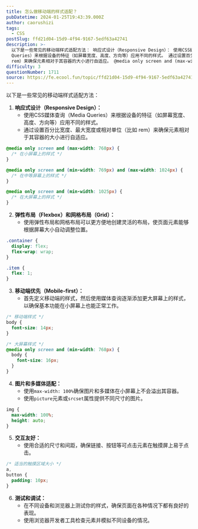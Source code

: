 ```yaml
---
title: 怎么做移动端的样式适配？
pubDatetime: 2024-01-25T19:43:39.000Z
author: caorushizi
tags:
  - CSS
postSlug: ffd21d04-15d9-4f94-9167-5edf63a42741
description: >-
  以下是一些常见的移动端样式适配方法： 响应式设计（Responsive Design）： 使用CSS媒体查询（Media
  Queries）来根据设备的特征（如屏幕宽度、高度、方向等）应用不同的样式。 通过设置百分比宽度、最大宽度或相对单位（比如
  rem）来确保元素相对于其容器的大小进行自适应。 @media only screen and (max-width: 768px) { /* 在小屏幕上
difficulty: 3
questionNumber: 1711
source: https://fe.ecool.fun/topic/ffd21d04-15d9-4f94-9167-5edf63a42741
---
```


以下是一些常见的移动端样式适配方法：

1. **响应式设计（Responsive Design）：**
   - 使用CSS媒体查询（Media Queries）来根据设备的特征（如屏幕宽度、高度、方向等）应用不同的样式。
   - 通过设置百分比宽度、最大宽度或相对单位（比如 rem）来确保元素相对于其容器的大小进行自适应。

```css
@media only screen and (max-width: 768px) {
  /* 在小屏幕上的样式 */
}

@media only screen and (min-width: 769px) and (max-width: 1024px) {
  /* 在中等屏幕上的样式 */
}

@media only screen and (min-width: 1025px) {
  /* 在大屏幕上的样式 */
}
```

2. **弹性布局（Flexbox）和网格布局（Grid）：**
   - 使用弹性布局和网格布局可以更方便地创建灵活的布局，使页面元素能够根据屏幕大小自动调整位置。

```css
.container {
  display: flex;
  flex-wrap: wrap;
}

.item {
  flex: 1;
}
```

3. **移动端优先（Mobile-first）：**
   - 首先定义移动端的样式，然后使用媒体查询逐渐添加更大屏幕上的样式，以确保基本功能在小屏幕上也能正常工作。

```css
/* 移动端样式 */
body {
  font-size: 14px;
}

/* 大屏幕样式 */
@media only screen and (min-width: 768px) {
  body {
    font-size: 16px;
  }
}
```

4. **图片和多媒体适配：**
   - 使用`max-width: 100%`确保图片和多媒体在小屏幕上不会溢出其容器。
   - 使用`picture`元素或`srcset`属性提供不同尺寸的图片。

```css
img {
  max-width: 100%;
  height: auto;
}
```

5. **交互友好：**
   - 使用合适的尺寸和间距，确保链接、按钮等可点击元素在触摸屏上易于点击。

```css
/* 适当的触摸区域大小 */
a,
button {
  padding: 10px;
}
```

6. **测试和调试：**
   - 在不同设备和浏览器上测试你的样式，确保页面在各种情况下都有良好的表现。
   - 使用浏览器开发者工具检查元素并模拟不同设备的情况。
